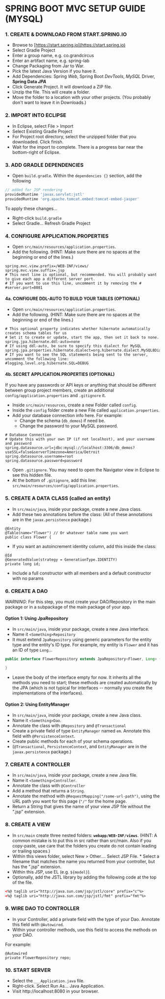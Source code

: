 # SPRING BOOT MVC SETUP GUIDE (MYSQL)

### 1. CREATE & DOWNLOAD FROM START.SPRING.IO
* Browse to [https://start.spring.io](https://start.spring.io)
* Select Gradle Project
* Enter a group name, e.g. co.grandcircus
* Enter an artifact name, e.g. spring-lab
* Change Packaging from Jar to War.
* Pick the latest Java Version if you have it.
* Add Dependencies: Spring *Web*, Spring Boot *DevTools*, *MySQL* Driver, **Spring Data *JPA***
* Click Generate Project. It will download a ZIP file.
* Unzip the file. This will create a folder.
* Move the folder to a location with your other projects. (You probably don't want to leave it in Downloads.)

### 2. IMPORT INTO ECLIPSE
* In Eclipse, select File > Import
* Select Existing Gradle Project
* For Project root directory, select the unzipped folder that you downloaded. Click finish.
* Wait for the import to complete. There is a progress bar near the bottom-right of Eclipse.

### 3. ADD GRADLE DEPENDENCIES
* Open `build.gradle`. Within the `dependencies {}` section, add the following

```groovy
// added for JSP rendering
providedRuntime 'javax.servlet:jstl'
providedRuntime 'org.apache.tomcat.embed:tomcat-embed-jasper'
```

To apply these changes...
* Right-click `build.gradle`
* Select Gradle... Refresh Gradle Project

### 4. CONFIGURE APPLICATION.PROPERTIES
* Open `src/main/resources/application.properties`.
* Add the following. (HINT: Make sure there are no spaces at the beginning or end of the lines.)

```
spring.mvc.view.prefix=/WEB-INF/views/
spring.mvc.view.suffix=.jsp
# This next line is optional, but recommended. You will probably want to give each app a different server port.
# If you want to use this line, uncomment it by removing the #
#server.port=8081
```

#### 4a. CONFIGURE DDL-AUTO TO BUILD YOUR TABLES (OPTIONAL)
* Open `src/main/resources/application.properties`.
* Add the following. (HINT: Make sure there are no spaces at the beginning or end of the lines.)

```
# This optional property indicates whether hibernate automatically creates schema tables for us
# Set it to create or update, start the app, then set it back to none.
spring.jpa.hibernate.ddl-auto=none
# If using ddl-auto, be sure to specify this dialect for MySQL
spring.jpa.properties.hibernate.dialect=org.hibernate.dialect.MySQL8Dialect
# If you want to see the SQL statements being sent to the server, uncomment the following line:
#logging.level.org.hibernate.SQL=DEBUG
```

#### 4b. SECRET APPLICATION.PROPERTIES (OPTIONAL)
If you have any passwords or API keys or anything that should be different between group project members, create an additional `config/application.properties` and `.gitignore` it.

* Inside `src/main/resources`, create a new Folder called `config`.
* Inside the `config` folder create a new File called `application.properties`.
* Add your database connection info here. For example:
  * Change the schema (`db_demos`) if need be.
  * Change the password to your MySQL password.

```
# Database Connection
# Update this with your own IP (if not localhost), and your username and password
spring.datasource.url=jdbc:mysql://localhost:3306/db_demos?useSSL=false&serverTimezone=America/Detroit
spring.datasource.username=root
spring.datasource.password=password
```
* Open `.gitignore`. You may need to open the Navigator view in Eclipse to see this hidden file.
* At the bottom of `.gitignore`, add this line: `src/main/resources/config/application.properties`.

### 5. CREATE A DATA CLASS (called an entity)
* In `src/main/java`, inside your package, create a new Java class.
* Add these two annotations before the class: (All of these annotations are in the `javax.persistence` package.)
```
@Entity
@Table(name="flower") // Or whatever table name you want
public class Flower {
```
* If you want an autoincrement identity column, add this inside the class:
```
@Id
@GeneratedValue(strategy = GenerationType.IDENTITY)
private long id;
```
* Include a full constructor with all members and a default constructor with no params

### 6. CREATE A DAO
*WARNING*: For this step, you must create your DAO/Repository in the main package or in a subpackage of the main package of your app.

#### Option 1: Using JpaRepository
* In `src/main/java`, inside your package, create a new Java interface.
* Name it `<Something>Repository`
* It must extend `JpaRepository` using generic parameters for the entity type and the entity's ID type. For example, my entity is `Flower` and it has an ID of type `Long`...

```java
public interface FlowerRepository extends JpaRepository<Flower, Long> {

}
```
* Leave the body of the interface empty for now. It inherits all the methods you need to start; these methods are created automatically by the JPA (which is not typical for interfaces -- normally you create the implementations of the interfaces).

#### Option 2: Using EntityManager
* In `src/main/java`, inside your package, create a new Java class.
* Name it `<Something>Dao`.
* Annotate the class with `@Repository` and `@Transactional`
* Create a private field of type `EntityManager` named `em`. Annotate this field with `@PersistenceContext`.
* Create public methods for each of your schema operations.
* (`@Transactional`, `PersistenceContext`, and `EntityManager` are in the `javax.persistence` package.)

### 7. CREATE A CONTROLLER
* In `src/main/java`, inside your package, create a new Java file.
* Name it `<Something>Controller`.
* Annotate the class with `@Controller`
* Add a method that returns a `String`.
* Annotate the method with `@RequestMapping("/some-url-path")`, using the URL path you want for this page (`"/"` for the home page.
* Return a String that gives the name of your view JSP file without the ".jsp" extension.

### 8. CREATE A VIEW
* In `src/main` create three nested folders: **`webapp/WEB-INF/views`**. (HINT: A common mistake is to put this in src rather than src/main. Also if you copy-paste, use care that the folders you create do not contain leading or trailing spaces.)
* Within this views folder, select New > Other…. Select JSP File. * Select a filename that matches the name you returned from your controller, but has the ".jsp" extension.
* Within this JSP, use EL (e.g. `${model}`).
* Optionally, add the JSTL library by adding the following code at the top of the file.

```xml
<%@ taglib uri="http://java.sun.com/jsp/jstl/core" prefix="c"%>
<%@ taglib uri="http://java.sun.com/jsp/jstl/fmt" prefix="fmt"%>

```
### 9. WIRE DAO TO CONTROLLER
* In your Controller, add a private field with the type of your Dao. Annotate this field with `@Autowired`.
* Within your controller methods, use this field to access the methods on your DAO.

For example:

```
@Autowired
private FlowerRepository repo;
```

### 10. START SERVER
* Select the `___Application.java` file.
* Right-click. Select Run As... Java Application.
* Visit http://localhost:8080 in your browser.

